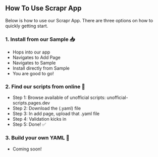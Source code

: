 ## How To Use Scrapr App
Below is how to use our Scrapr App. There are three options on how to quickly getting start.

### 1. Install from our Sample 📥
- Hops into our app
- Navigates to Add Page
- Navigates to Sample
- Install directly from Sample
- You are good to go!

### 2. Find our scripts from online 🔎
- Step 1: Browse available of unofficial scripts: unofficial-scripts.pages.dev
- Step 2: Download the (.yaml) file
- Step 3: In add page, upload that .yaml file
- Step 4: Validation kicks in
- Step 5: Done! ✅

### 3. Build your own YAML 👷
- Coming soon!

